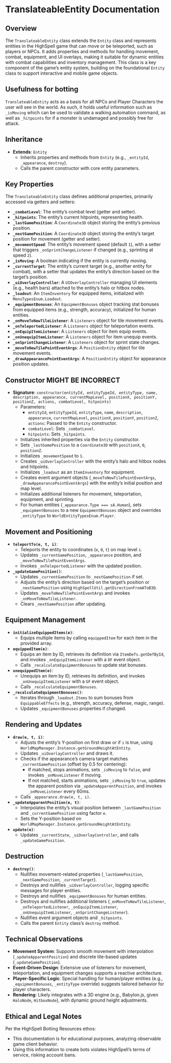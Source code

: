 # TranslateableEntity Documentation

## Overview
The `TranslateableEntity` class extends the `Entity` class and represents entities in the HighSpell game that can move or be teleported, such as players or NPCs. It adds properties and methods for handling movement, combat, equipment, and UI overlays, making it suitable for dynamic entities with combat capabilities and inventory management. This class is a key component of the game’s entity system, building on the foundational `Entity` class to support interactive and mobile game objects.

## Usefulness for botting
`TranslateableEntity` acts as a basis for all NPCs and Player Characters the user will see in the world. As such, it holds useful information such as `_isMoving` which can be used to validate a walking automation command, as well as `_hitpoints` for if a monster is undamaged and possibly free for attack.

## Inheritance
- **Extends**: `Entity`
  - Inherits properties and methods from `Entity` (e.g., `_entityId`, `_appearance`, `destroy`).
  - Calls the parent constructor with core entity parameters.

## Key Properties
The `TranslateableEntity` class defines additional properties, primarily accessed via getters and setters:

- **`_combatLevel`**: The entity’s combat level (getter and setter).
- **`_hitpoints`**: The entity’s current hitpoints, representing health.
- **`_lastGamePosition`**: A `Coordinate3D` object storing the entity’s previous position.
- **`_nextGamePosition`**: A `Coordinate3D` object storing the entity’s target position for movement (getter and setter).
- **`_movementSpeed`**: The entity’s movement speed (default `1`), with a setter that triggers `_onSprintChangeListener` if changed (e.g., sprinting at speed `2`).
- **`_isMoving`**: A boolean indicating if the entity is currently moving.
- **`_currentTarget`**: The entity’s current target (e.g., another entity for combat), with a setter that updates the entity’s direction based on the target’s position.
- **`_uiOverlayController`**: A `UIOverlayController` managing UI elements (e.g., health bars) attached to the entity’s halo or hitbox nodes.
- **`_loadout`**: An `ItemInventory` for equipped items, initialized with `MenuTypesEnum.Loadout`.
- **`_equipmentBonuses`**: An `EquipmentBonuses` object tracking stat bonuses from equipped items (e.g., strength, accuracy), initialized for human entities.
- **`_onMoveToNewTileListener`**: A `Listeners` object for tile movement events.
- **`_onTeleportedListener`**: A `Listeners` object for teleportation events.
- **`_onEquipItemListener`**: A `Listeners` object for item equip events.
- **`_onUnequipItemListener`**: A `Listeners` object for item unequip events.
- **`_onSprintChangeListener`**: A `Listeners` object for sprint state changes.
- **`_moveToNewTilePointEventArgs`**: A `PositionEntity` object for tile movement events.
- **`_drawAppearancePointEventArgs`**: A `PositionEntity` object for appearance position updates.

## Constructor MIGHT BE INCORRECT
- **Signature**: `constructor(entityId, entityTypeId, entityType, name, description, appearance, currentMapLevel, positionX, positionY, positionZ, actions, combatLevel, hitpoints)`
  - Parameters:
    - `entityId`, `entityTypeId`, `entityType`, `name`, `description`, `appearance`, `currentMapLevel`, `positionX`, `positionY`, `positionZ`, `actions`: Passed to the `Entity` constructor.
    - `combatLevel`: Sets `_combatLevel`.
    - `hitpoints`: Sets `_hitpoints`.
  - Initializes inherited properties via the `Entity` constructor.
  - Sets `_lastGamePosition` to a `Coordinate3D` with `positionX`, `0`, `positionZ`.
  - Initializes `_movementSpeed` to `1`.
  - Creates `_uiOverlayController` with the entity’s halo and hitbox nodes and hitpoints.
  - Initializes `_loadout` as an `ItemInventory` for equipment.
  - Creates event argument objects (`_moveToNewTilePointEventArgs`, `_drawAppearancePointEventArgs`) with the entity’s initial position and map level.
  - Initializes additional listeners for movement, teleportation, equipment, and sprinting.
  - For human entities (`_appearance.Type === sA.Human`), sets `_equipmentBonuses` to a new `EquipmentBonuses` object and overrides `_entityType` to `WorldEntityTypesEnum.Player`.

## Movement and Positioning
- **`teleportTo(e, t, i)`**:
  - Teleports the entity to coordinates (`e`, `0`, `t`) on map level `i`.
  - Updates `_currentGamePosition`, `_appearance` position, and `_moveToNewTilePointEventArgs`.
  - Invokes `_onTeleportedListener` with the updated position.
- **`_updateGamePosition()`**:
  - Updates `_currentGamePosition` to `_nextGamePosition` if set.
  - Adjusts the entity’s direction based on the target’s position or `_nextGamePosition` using `HighSpellUtil.getDirectionFromAToB3D`.
  - Updates `_moveToNewTilePointEventArgs` and invokes `_onMoveToNewTileListener`.
  - Clears `_nextGamePosition` after updating.

## Equipment Management
- **`initializeEquippedItems(e)`**:
  - Equips multiple items by calling `equippedItem` for each item in the provided array.
- **`equippedItem(e)`**:
  - Equips an item by ID, retrieves its definition via `ItemDefs.getDefById`, and invokes `_onEquipItemListener` with a `DF` event object.
  - Calls `_recalculateEquipmentBonuses` to update stat bonuses.
- **`unequippedItem(e)`**:
  - Unequips an item by ID, retrieves its definition, and invokes `_onUnequipItemListener` with a `GF` event object.
  - Calls `_recalculateEquipmentBonuses`.
- **`_recalculateEquipmentBonuses()`**:
  - Iterates through `_loadout.Items` to sum bonuses from `EquippableEffects` (e.g., strength, accuracy, defense, magic, range).
  - Updates `_equipmentBonuses` properties if changed.

## Rendering and Updates
- **`draw(e, t, i)`**:
  - Adjusts the entity’s Y-position on first draw or if `i` is true, using `WorldMapManager.Instance.getGroundHeightAtEntity`.
  - Updates `_uiOverlayController` and draws it.
  - Checks if the appearance’s camera target matches `_currentGamePosition` (offset by 0.5 for centering):
    - If matched, stops animations, sets `_isMoving` to `false`, and invokes `_onMoveListener` if moving.
    - If not matched, starts animations, sets `_isMoving` to `true`, updates the apparent position via `_updateApparentPosition`, and invokes `_onMoveListener` every 60ms.
  - Calls `_appearance.draw(e, t, i)`.
- **`_updateApparentPosition(e, t)`**:
  - Interpolates the entity’s visual position between `_lastGamePosition` and `_currentGamePosition` using factor `e`.
  - Sets the Y-position based on `WorldMapManager.Instance.getGroundHeightAtEntity`.
- **`update(e)`**:
  - Updates `_currentState`, `_uiOverlayController`, and calls `_updateGamePosition`.

## Destruction
- **`destroy()`**:
  - Nullifies movement-related properties (`_lastGamePosition`, `_nextGamePosition`, `_currentTarget`).
  - Destroys and nullifies `_uiOverlayController`, logging specific messages for player entities.
  - Destroys and nullifies `_equipmentBonuses` for human entities.
  - Destroys and nullifies additional listeners (`_onMoveToNewTileListener`, `_onTeleportedListener`, `_onEquipItemListener`, `_onUnequipItemListener`, `_onSprintChangeListener`).
  - Nullifies event argument objects and `_hitpoints`.
  - Calls the parent `Entity` class’s `destroy` method.

## Technical Observations
- **Movement System**: Supports smooth movement with interpolation (`_updateApparentPosition`) and discrete tile-based updates (`_updateGamePosition`).
- **Event-Driven Design**: Extensive use of listeners for movement, teleportation, and equipment changes supports a reactive architecture.
- **Player-Specific Logic**: Special handling for human/player entities (e.g., `_equipmentBonuses`, `_entityType` override) suggests tailored behavior for player characters.
- **Rendering**: Likely integrates with a 3D engine (e.g., Babylon.js, given `HaloNode`, `HitboxNode`), with dynamic ground height adjustments.

## Ethical and Legal Notes
Per the HighSpell Botting Resources ethos:
- This documentation is for educational purposes, analyzing observable game client behavior.
- Using this information to create bots violates HighSpell’s terms of service, risking account bans.